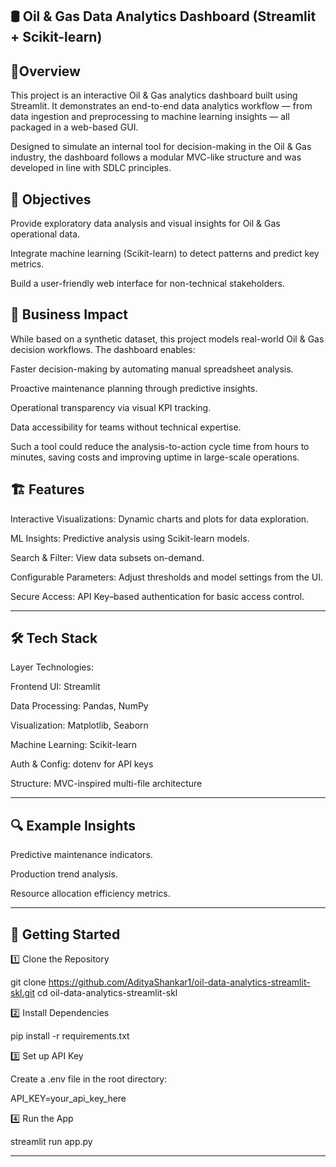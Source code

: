 🛢️ Oil & Gas Data Analytics Dashboard (Streamlit + Scikit-learn)
----------------------------------------------------------------
📌Overview
----------
This project is an interactive Oil & Gas analytics dashboard built using Streamlit.
It demonstrates an end-to-end data analytics workflow — from data ingestion and preprocessing to machine learning insights — all packaged in a web-based GUI.

Designed to simulate an internal tool for decision-making in the Oil & Gas industry, the dashboard follows a modular MVC-like structure and was developed in line with SDLC principles.

🎯  Objectives
--------------
Provide exploratory data analysis and visual insights for Oil & Gas operational data.

Integrate machine learning (Scikit-learn) to detect patterns and predict key metrics.

Build a user-friendly web interface for non-technical stakeholders.


🏢 Business Impact
-------------------
While based on a synthetic dataset, this project models real-world Oil & Gas decision workflows.
The dashboard enables:

Faster decision-making by automating manual spreadsheet analysis.

Proactive maintenance planning through predictive insights.

Operational transparency via visual KPI tracking.

Data accessibility for teams without technical expertise.


Such a tool could reduce the analysis-to-action cycle time from hours to minutes, saving costs and improving uptime in large-scale operations.

🏗️ Features
-----------
Interactive Visualizations: Dynamic charts and plots for data exploration.

ML Insights: Predictive analysis using Scikit-learn models.

Search & Filter: View data subsets on-demand.

Configurable Parameters: Adjust thresholds and model settings from the UI.

Secure Access: API Key–based authentication for basic access control.

---

🛠️ Tech Stack
-------------
Layer	Technologies:

Frontend UI:	Streamlit

Data Processing:	Pandas, NumPy

Visualization:	Matplotlib, Seaborn

Machine Learning:	Scikit-learn

Auth & Config:	dotenv for API keys

Structure:	MVC-inspired multi-file architecture

---

🔍  Example Insights
--------------------
Predictive maintenance indicators.

Production trend analysis.

Resource allocation efficiency metrics.

---

🚀 Getting Started
------------------
1️⃣ Clone the Repository

git clone https://github.com/AdityaShankar1/oil-data-analytics-streamlit-skl.git
cd oil-data-analytics-streamlit-skl

2️⃣ Install Dependencies

pip install -r requirements.txt

3️⃣ Set up API Key

Create a .env file in the root directory:

API_KEY=your_api_key_here

4️⃣ Run the App

streamlit run app.py

---

